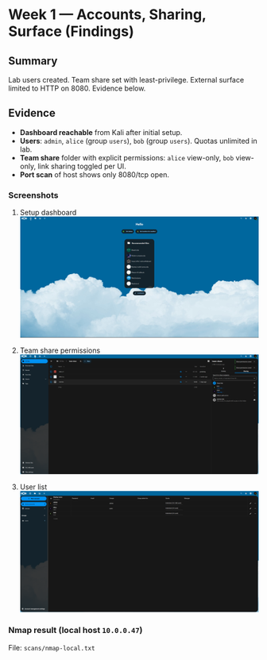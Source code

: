 # Week 1 — Accounts, Sharing, Surface (Findings)

## Summary
Lab users created. Team share set with least-privilege. External surface limited to HTTP on 8080. Evidence below.

## Evidence
- **Dashboard reachable** from Kali after initial setup.
- **Users**: `admin`, `alice` (group `users`), `bob` (group `users`). Quotas unlimited in lab.
- **Team share** folder with explicit permissions: `alice` view-only, `bob` view-only, link sharing toggled per UI.
- **Port scan** of host shows only 8080/tcp open.

### Screenshots
1) Setup dashboard  
![Setup dashboard](../evidence/week1/20251010-setup-dashboard.png)

2) Team share permissions  
![Team share permissions](../evidence/week1/20251010-team-share-with-permissions.png)

3) User list  
![User list](../evidence/week1/20251010-user-page.png)

### Nmap result (local host `10.0.0.47`)
File: `scans/nmap-local.txt`
